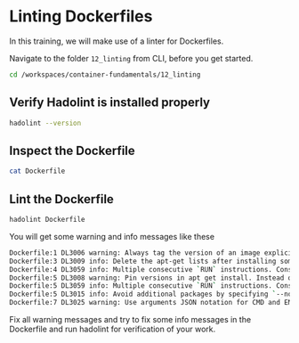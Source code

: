 # Linting Dockerfiles

In this training, we will make use of a linter for Dockerfiles.

Navigate to the folder `12_linting` from CLI, before you get started.

```bash
cd /workspaces/container-fundamentals/12_linting
```

## Verify Hadolint is installed properly

```bash
hadolint --version
```

## Inspect the Dockerfile

```bash
cat Dockerfile
```

## Lint the Dockerfile

```bash
hadolint Dockerfile
```

You will get some warning and info messages like these

```bash
Dockerfile:1 DL3006 warning: Always tag the version of an image explicitly
Dockerfile:3 DL3009 info: Delete the apt-get lists after installing something
Dockerfile:4 DL3059 info: Multiple consecutive `RUN` instructions. Consider consolidation.
Dockerfile:5 DL3008 warning: Pin versions in apt get install. Instead of `apt-get install <package>` use `apt-get install <package>=<version>`
Dockerfile:5 DL3059 info: Multiple consecutive `RUN` instructions. Consider consolidation.
Dockerfile:5 DL3015 info: Avoid additional packages by specifying `--no-install-recommends`
Dockerfile:7 DL3025 warning: Use arguments JSON notation for CMD and ENTRYPOINT arguments
```

Fix all warning messages and try to fix some info messages in the Dockerfile and run hadolint for verification of your work.
